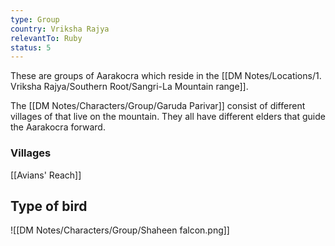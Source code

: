 ```yaml
---
type: Group
country: Vriksha Rajya
relevantTo: Ruby
status: 5
---
```


These are groups of Aarakocra which reside in the [[DM Notes/Locations/1. Vriksha Rajya/Southern Root/Sangri-La Mountain range]]. 



The [[DM Notes/Characters/Group/Garuda Parivar]] consist of different villages of that live on the mountain. They all have different elders that guide the Aarakocra forward. 




### Villages 
[[Avians' Reach]]










## Type of bird
![[DM Notes/Characters/Group/Shaheen falcon.png]]